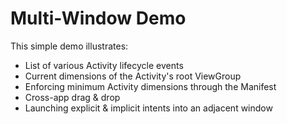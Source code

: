 # Multi-Window Demo

This simple demo illustrates:
- List of various Activity lifecycle events
- Current dimensions of the Activity's root ViewGroup
- Enforcing minimum Activity dimensions through the Manifest
- Cross-app drag & drop
- Launching explicit & implicit intents into an adjacent window
